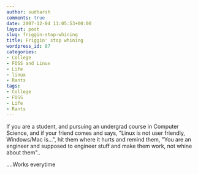 ```yaml
---
author: sudharsh
comments: true
date: 2007-12-04 11:05:53+00:00
layout: post
slug: friggin-stop-whining
title: Friggin' stop whining
wordpress_id: 87
categories:
- College
- FOSS and Linux
- Life
- linux
- Rants
tags:
- College
- FOSS
- Life
- Rants
---
```


If you are a student, and pursuing an undergrad course in Computer Science, and if your friend comes and says, "Linux is not user friendly, Windows/Mac is...", hit them where it hurts and remind them, "You are an engineer and supposed to engineer stuff and make them work, not whine about them"..

....Works everytime
